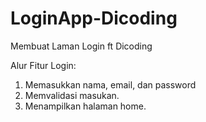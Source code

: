 # LoginApp-Dicoding
Membuat Laman Login ft Dicoding

Alur Fitur Login:
1. Memasukkan nama, email, dan password
2. Memvalidasi masukan.
5. Menampilkan halaman home.
